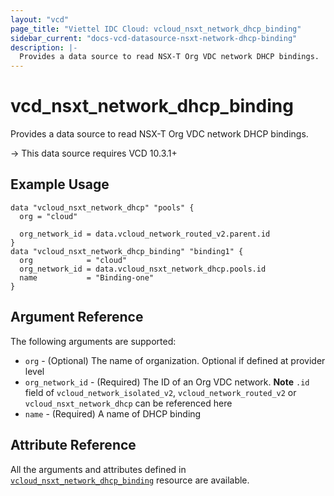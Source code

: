 ```yaml
---
layout: "vcd"
page_title: "Viettel IDC Cloud: vcloud_nsxt_network_dhcp_binding"
sidebar_current: "docs-vcd-datasource-nsxt-network-dhcp-binding"
description: |-
  Provides a data source to read NSX-T Org VDC network DHCP bindings.
---
```


# vcd\_nsxt\_network\_dhcp\_binding

Provides a data source to read NSX-T Org VDC network DHCP bindings.

-> This data source requires VCD 10.3.1+

## Example Usage

```hcl
data "vcloud_nsxt_network_dhcp" "pools" {
  org = "cloud"

  org_network_id = data.vcloud_network_routed_v2.parent.id
}
data "vcloud_nsxt_network_dhcp_binding" "binding1" {
  org            = "cloud"
  org_network_id = data.vcloud_nsxt_network_dhcp.pools.id
  name           = "Binding-one"
}
```

## Argument Reference

The following arguments are supported:

* `org` - (Optional) The name of organization. Optional if defined at provider level
* `org_network_id` - (Required) The ID of an Org VDC network. **Note**  `.id` field of
  `vcloud_network_isolated_v2`, `vcloud_network_routed_v2` or `vcloud_nsxt_network_dhcp` can be referenced
  here
* `name` - (Required) A name of DHCP binding

## Attribute Reference

All the arguments and attributes defined in
[`vcloud_nsxt_network_dhcp_binding`](/providers/vmware/vcd/latest/docs/resources/nsxt_network_dhcp_binding)
resource are available.
